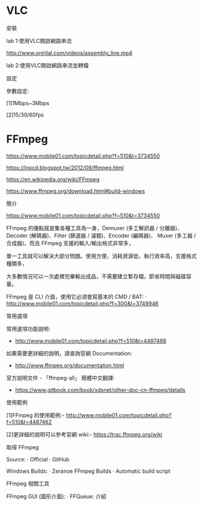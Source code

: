 # VLC

安裝

lab 1:使用VLC開啟網路串流

http://www.onirilal.com/videos/assembly_line.mp4

lab 2:使用VLC開啟網路串流並轉檔

設定

參數設定:

[1]1Mbps~3Mbps

[2]15/30/60fps


# FFmpeg


https://www.mobile01.com/topicdetail.php?f=510&t=3734550

https://lnpcd.blogspot.tw/2012/09/ffmpeg.html

https://en.wikipedia.org/wiki/FFmpeg

https://www.ffmpeg.org/download.html#build-windows




簡介

https://www.mobile01.com/topicdetail.php?f=510&t=3734550

FFmpeg 的優點就是集各種工具為一身，Demuxer (多工解訊器 / 分離器)、Decoder (解碼器)、Filter (篩選器 / 濾鏡)、Encoder (編碼器)、
Muxer (多工器 / 合成器)，而且 FFmpeg 支援的輸入/輸出格式非常多，

單一工具就可以解決大部分問題。使用方便，消耗資源低，執行效率高，支援格式種類多，

大多數情況可以一次處裡完畢輸出成品，不需要建立暫存檔，節省時間與磁碟容量。


FFmpeg 是 CLI 介面，使用它必須會寫基本的 CMD / BAT:
  ‧ http://www.mobile01.com/topicdetail.php?f=300&t=3749946


常用選項

常用選項功能說明:

- http://www.mobile01.com/topicdetail.php?f=510&t=4487488

如果需要更詳細的說明，請查詢官網 Documentation:

- http://www.ffmpeg.org/documentation.html

官方說明文件 - 「ffmpeg-all」 簡體中文翻譯:

- https://www.gitbook.com/book/xdsnet/other-doc-cn-ffmpeg/details


使用範例

[1]FFmpeg 的使用範例:- http://www.mobile01.com/topicdetail.php?f=510&t=4487462

[2]更詳細的說明可以參考官網 wiki:- https://trac.ffmpeg.org/wiki



取得 FFmpeg

Source:
  ‧ Official
  ‧ GitHub

Windows Builds:
  ‧ Zeranoe FFmpeg Builds
  ‧ Automatic build script


FFmpeg 相關工具

FFmpeg GUI (圖形介面):
  ‧ FFQueue: 介紹
